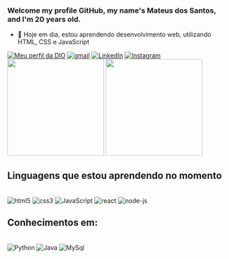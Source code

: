 ### Welcome my profile GitHub, my name's Mateus dos Santos, and I'm 20 years old.

- 🌱 Hoje em dia, estou aprendendo desenvolvimento web, utilizando HTML, CSS e JavaScript

<div>
    <a href="https://web.dio.me/users/mateus_sanjo20?tab=achievements" target="_blank"><img alt="Meu perfil da DIO"></a>
    <a href="mailto:mateus.sanjo20@gmail.com" target="_blank"><img alt="gmail" src="https://img.shields.io/badge/Gmail-D14836?style=for-the-badge&logo=gmail&logoColor=white" target="_blank"></a>
    <a href="https://www.linkedin.com/in/mateus-santos-261970224/" target="_blank"><img alt="LinkedIn" src="https://img.shields.io/badge/LinkedIn-0077B5?style=for-the-badge&logo=linkedin&logoColor=white" target="_blank"></a>
    <a href="https://instagram.com/araujo_s4t" target="_blank"><img alt="Instagram" src="https://img.shields.io/badge/Instagram-E4405F?style=for-the-badge&logo=instagram&logoColor=white" target="_blank"></a>
</div>

<div>
    <img height="220em" src="https://github-readme-stats.vercel.app/api?username=araujosantos20&show_icons=true&theme=gruvbox">
    <img height="220em" src="https://github-readme-stats.vercel.app/api/top-langs/?username=araujosantos20&langs_count=8">
</div>

## Linguagens que estou aprendendo no momento

<div style="display=inline_block"></br>
    <img align="center" alt="html5" src="https://img.shields.io/badge/HTML5-E34F26?style=for-the-badge&logo=html5&logoColor=white">
    <img align="center" alt="css3" src="https://img.shields.io/badge/CSS3-1572B6?style=for-the-badge&logo=css3&logoColor=white">
    <img align="center" alt="JavaScript" src="https://img.shields.io/badge/JavaScript-F7DF1E?style=for-the-badge&logo=javascript&logoColor=black">
    <img align="center" alt="react" src="https://img.shields.io/badge/React-20232A?style=for-the-badge&logo=react&logoColor=61DAFB">
    <img align="center" alt="node-js" src="https://img.shields.io/badge/Node.js-43853D?style=for-the-badge&logo=node.js&logoColor=white">
</div>

## Conhecimentos em:

<div style="display=inline_block"></br>
    <img align="center" alt="Python" src="https://img.shields.io/badge/Python-3776AB?style=for-the-badge&logo=python&logoColor=white">
    <img align="center" alt="Java" src="https://img.shields.io/badge/Java-ED8B00?style=for-the-badge&logo=openjdk&logoColor=white">
    <img align="center" alt="MySql" src="https://img.shields.io/badge/MySQL-00000F?style=for-the-badge&logo=mysql&logoColor=white">
</div>
